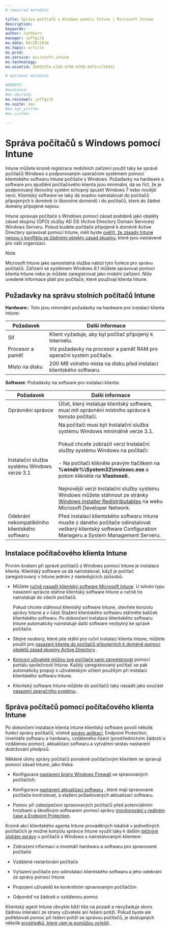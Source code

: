 ```yaml
---
# required metadata

title: Správa počítačů s Windows pomocí Intune | Microsoft Intune
description:
keywords:
author: nathbarn
manager: jeffgilb
ms.date: 04/28/2016
ms.topic: article
ms.prod:
ms.service: microsoft-intune
ms.technology:
ms.assetid: 3b8d22fe-c318-4796-b760-44f1ccf34312

# optional metadata

#ROBOTS:
#audience:
#ms.devlang:
ms.reviewer: jeffgilb
ms.suite: ems
#ms.tgt_pltfrm:
#ms.custom:

---
```


# Správa počítačů s Windows pomocí Intune
Intune můžete kromě registrace mobilních zařízení použít taky ke správě počítačů Windows s podporovaným operačním systémem pomocí klientského softwaru Intune počítače s Windows. Požadavky na hardware a software pro spuštění počítačového klienta jsou minimální, dá se říct, že je podporovaný libovolný systém schopný spustit Windows 7 nebo novější verzi.  Klientský software se taky dá snadno nainstalovat do počítačů připojených k doméně (v libovolné doméně) i do počítačů, které do žádné domény připojené nejsou.

Intune spravuje počítače s Windows pomocí zásad podobně jako objekty zásad skupiny (GPO) služby AD DS (Active Directory Domain Services) Windows Serveru. Pokud budete počítače připojené k doméně Active Directory spravovat pomocí Intune, měli byste [ověřit, že zásady Intune nejsou v konfliktu se žádnými objekty zásad skupiny](resolve-gpo-and-microsoft-intune-policy-conflicts.md), které jsou nastavené pro vaši organizaci.

> [!NOTE]
> Microsoft Intune jako samostatná služba nabízí tyto funkce pro správu počítačů. Zařízení se systémem Windows 8.1 můžete spravovat pomocí klienta Intune nebo je můžete zaregistrovat jako mobilní zařízení. Níže uvedené informace platí pro počítače, které používají klienta Intune.

## Požadavky na správu stolních počítačů Intune

**Hardware:**:
Toto jsou minimální požadavky na hardware pro instalaci klienta Intune:

|Požadavek|Další informace|
|---------------|--------------------|
|Síť|Klient vyžaduje, aby byl počítač připojený k Internetu.|
|Procesor a paměť|Viz požadavky na procesor a paměť RAM pro operační systém počítače.|
|Místo na disku|200 MB volného místa na disku před instalací klientského softwaru.|

**Software**:
Požadavky na software pro instalaci klienta:

|Požadavek|Další informace|
|---------------|--------------------|
|Oprávnění správce|Účet, který instaluje klientský software, musí mít oprávnění místního správce k tomuto počítači.|
|Instalační služba systému Windows verze 3.1|Na počítači musí být Instalační služba systému Windows minimálně verze 3.1.<br /><br />Pokud chcete zobrazit verzi Instalační služby systému Windows na počítači:<br /><br />-   Na počítači klikněte pravým tlačítkem na **%windir%\System32\msiexec.exe** a potom klikněte na **Vlastnosti**..<br /><br />Nejnovější verzi Instalační služby systému Windows můžete stáhnout ze stránky [Windows Installer Redistributables](http://go.microsoft.com/fwlink/?LinkID=234258) na webu Microsoft Developer Network.|
|Odebrání nekompatibilního klientského softwaru|Před instalací klientského softwaru Intune musíte z daného počítače odinstalovat veškerý klientský software Configuration Manageru a System Management Serveru.|

## Instalace počítačového klienta Intune
Prvním krokem při správě počítačů s Windows pomocí Intune je instalace klienta. Klientský software se dá nainstalovat, když je počítač zaregistrovaný v Intune jedním z následujících způsobů:

-   Můžete [ručně nasadit klientský software Microsoft Intune](install-the-windows-pc-client-with-microsoft-intune.md#to-manually-deploy-the-client-software). U tohoto typu nasazení správce stáhne klientský software Intune a ručně ho nainstaluje do všech počítačů.

    Pokud chcete stáhnout klientský software Intune, otevřete konzolu správy Intune a v části Stažení klientského softwaru stáhněte balíček klientského softwaru. Po dokončení instalace klientského softwaru Intune automaticky nainstaluje další software nezbytný ke správě počítače.

-   Stejné soubory, které jste stáhli pro ruční instalaci klienta Intune, můžete použít pro [nasazení klienta do počítačů připojených k doméně pomocí objektů zásad skupiny Active Directory](install-the-windows-pc-client-with-microsoft-intune.md#to-automatically-deploy-the-client-software-by-using-group-policy)..

-   [Koncoví uživatelé můžou své počítače sami zaregistrovat](install-the-windows-pc-client-with-microsoft-intune.md#how-users-can-self-enroll-their-computers) pomocí portálu společnosti Intune. Každý zaregistrovaný počítač se pak automaticky propojí s uživatelským účtem použitým při instalaci klientského softwaru Intune.

-   Klientský software Intune můžete do počítačů taky nasadit jako součást [nasazení operačního systému](install-the-windows-pc-client-with-microsoft-intune.md#install-the-microsoft-intune-client-software-as-part-of-an-image)..

## Správa počítačů pomocí počítačového klienta Intune
Po dokončení instalace klienta Intune klientský software povolí několik funkcí správy počítačů, včetně [správy aplikací](deploy-apps-in-microsoft-intune.md), Endpoint Protection, inventáře softwaru a hardwaru, vzdáleného řízení (prostřednictvím žádostí o vzdálenou pomoc), aktualizací softwaru a vytváření sestav nastavení dodržování předpisů.

Některé úlohy správy počítačů povolené počítačovým klientem se spravují pomocí zásad Intune, jako třeba:

-   Konfigurace [nastavení brány Windows Firewall](help-protect-windows-pcs-using-windows-firewall-policies-in-microsoft-intune.md) ve spravovaných počítačích.

-   Konfigurace [nastavení aktualizací softwaru](keep-windows-pcs-up-to-date-with-software-updates-in-microsoft-intune.md) , které mají spravované počítače kontrolovat, a stažení požadovaných aktualizací softwaru.

-   Pomoc při zabezpečení spravovaných počítačů před potenciálními hrozbami a škodlivým softwarem pomocí správy [monitorování v reálném čase a Endpoint Protection](help-secure-windows-pcs-with-endpoint-protection-for-microsoft-intune.md).

Kromě akcí klientského agenta Intune prováděných lokálně v jednotlivých počítačích je možné konzolu správce Intune využít taky k dalším [běžným úlohám správy](common-windows-pc-management-tasks-with-the-microsoft-intune-computer-client.md) u počítačů s Windows s nainstalovaným klientem:

-   Zobrazení informací o inventáři hardwaru a softwaru pro spravované počítače

-   Vzdálené restartování počítače

-   Vyřazení počítače pro odinstalaci klientského softwaru a jeho odebrání ze správy pomocí Intune

-   Propojení uživatelů ke konkrétním spravovaným počítačům

-   Odpověď na žádosti o vzdálenou pomoc

Klientský agent Intune obvykle běží tiše na pozadí a nevyžaduje skoro žádnou interakci ze strany uživatele ani řešení potíží. Pokud byste ale potřebovali pomoc při řešení potíží se správou počítačů, je dostupných několik [prostředků, které vám je pomůžou vyřešit](/intune/troubleshoot/troubleshoot-client-setup-in-microsoft-intune)..


<!--HONumber=May16_HO1-->


